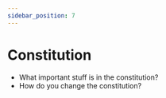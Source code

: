 ```yaml
---
sidebar_position: 7
---
```


# Constitution

- What important stuff is in the constitution?
- How do you change the constitution?
